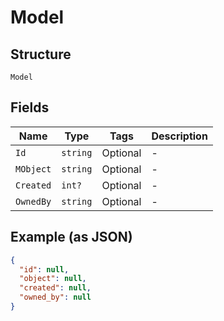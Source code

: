 
# Model

## Structure

`Model`

## Fields

| Name | Type | Tags | Description |
|  --- | --- | --- | --- |
| `Id` | `string` | Optional | - |
| `MObject` | `string` | Optional | - |
| `Created` | `int?` | Optional | - |
| `OwnedBy` | `string` | Optional | - |

## Example (as JSON)

```json
{
  "id": null,
  "object": null,
  "created": null,
  "owned_by": null
}
```

